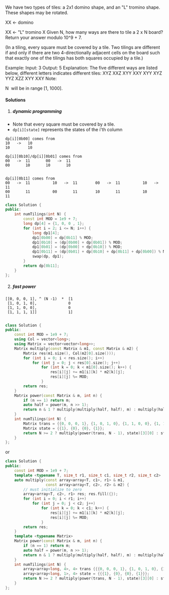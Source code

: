 We have two types of tiles: a 2x1 domino shape, and an "L" tromino shape. These shapes may be rotated.

XX  <- domino

XX  <- "L" tromino
X
Given N, how many ways are there to tile a 2 x N board? Return your answer modulo 10^9 + 7.

(In a tiling, every square must be covered by a tile. Two tilings are different if and only if there are two 4-directionally adjacent cells on the board such that exactly one of the tilings has both squares occupied by a tile.)

Example:
Input: 3
Output: 5
Explanation: 
The five different ways are listed below, different letters indicates different tiles:
XYZ XXZ XYY XXY XYY
XYZ YYZ XZZ XYY XXY
Note:

N  will be in range [1, 1000].

#### Solutions

1. ##### dynamic programming

- Note that every square must be covered by a tile.
- `dp[i][state]` represents the states of the i'th column

```
dp[i][0b00] comes from
10   ->   10
10        10

dp[i][0b10]/dp[i][0b01] comes from
00   ->  11       00   ->  11
00       10       10       10


dp[i][0b11] comes from
00   ->  11          10   ->  11        00   ->  11          10   ->  11
00       11          00       11        10       11          10       11

```

```c++
class Solution {
public:
    int numTilings(int N) {
        const int MOD = 1e9 + 7;
        long dp[4] = {1, 0, 0 , 1};
        for (int i = 2; i <= N; i++) {
            long dp1[4];
            dp1[0b00] = dp[0b11] % MOD;
            dp1[0b10] = (dp[0b00] + dp[0b01]) % MOD;
            dp1[0b01] = (dp[0b00] + dp[0b10]) % MOD;
            dp1[0b11] = (dp[0b01] + dp[0b10] + dp[0b11] + dp[0b00]) % MOD;
            swap(dp, dp1);
        }
        return dp[0b11];
    }
};
```


2. ##### fast power

```
[[0, 0, 0, 1], ^ (N -1)  *  [1
 [1, 0, 1, 0],              0   
 [1, 1, 0, 0],              0
 [1, 1, 1, 1]]              1]
 

```

```c++
class Solution {
public:
    const int MOD = 1e9 + 7;
    using Col = vector<long>;
    using Matrix = vector<vector<long>>;
    Matrix multiply(const Matrix & m1, const Matrix & m2) {
        Matrix res(m1.size(), Col(m2[0].size()));
        for (int i = 0; i < res.size(); i++)
            for (int j = 0; j < res[0].size(); j++)
                for (int k = 0; k < m1[0].size(); k++) {
                    res[i][j] += m1[i][k] * m2[k][j];
                    res[i][j] %= MOD;
                }
        return res;
    }
    Matrix power(const Matrix & m, int n) {
        if (n == 1) return m;
        auto half = power(m, n >> 1);
        return n & 1 ? multiply(multiply(half, half), m) : multiply(half, half);
    }
    int numTilings(int N) {
        Matrix trans = {{0, 0, 0, 1}, {1, 0, 1, 0}, {1, 1, 0, 0}, {1, 1, 1, 1}};
        Matrix state = {{1}, {0}, {0}, {1}};
        return N >= 2 ? multiply(power(trans, N - 1), state)[3][0] : state[3][0];;
    }
};
```

or

```c++
class Solution {
public:
    const int MOD = 1e9 + 7;
    template <typename T, size_t r1, size_t c1, size_t r2, size_t c2>
    auto multiply(const array<array<T, c1>, r1> & m1, 
                  const array<array<T, c2>, r2> & m2) {
        // must initialize to zero
        array<array<T, c2>, r1> res; res.fill({});
        for (int i = 0; i < r1; i++)
            for (int j = 0; j < c2; j++)
                for (int k = 0; k < c1; k++) {
                    res[i][j] += m1[i][k] * m2[k][j];
                    res[i][j] %= MOD;
                }
        return res;
    }
    template <typename Matrix>
    Matrix power(const Matrix & m, int n) {
        if (n == 1) return m;
        auto half = power(m, n >> 1);
        return n & 1 ? multiply(multiply(half, half), m) : multiply(half, half);
    }
    int numTilings(int N) {
        array<array<long, 4>, 4> trans {{{0, 0, 0, 1}, {1, 0, 1, 0}, {1, 1, 0, 0}, {1, 1, 1, 1}}};
        array<array<long, 1>, 4> state = {{{1}, {0}, {0}, {1}}};
        return N >= 2 ? multiply(power(trans, N - 1), state)[3][0] : state[3][0];;
    }
};
```